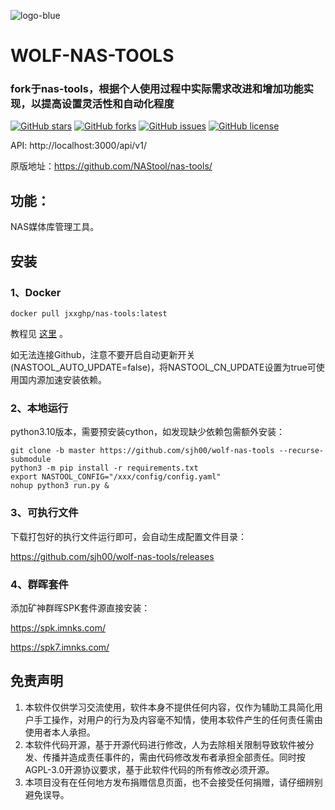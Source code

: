![logo-blue](https://user-images.githubusercontent.com/51039935/197520391-f35db354-6071-4c12-86ea-fc450f04bc85.png)
# WOLF-NAS-TOOLS
### fork于nas-tools，根据个人使用过程中实际需求改进和增加功能实现，以提高设置灵活性和自动化程度

[![GitHub stars](https://img.shields.io/github/stars/sjh00/wolf-nas-tools?style=plastic)](https://github.com/sjh00/wolf-nas-tools/stargazers)
[![GitHub forks](https://img.shields.io/github/forks/sjh00/wolf-nas-tools?style=plastic)](https://github.com/sjh00/wolf-nas-tools/network/members)
[![GitHub issues](https://img.shields.io/github/issues/sjh00/wolf-nas-tools?style=plastic)](https://github.com/sjh00/wolf-nas-tools/issues)
[![GitHub license](https://img.shields.io/github/license/sjh00/wolf-nas-tools?style=plastic)](https://github.com/sjh00/wolf-nas-tools/blob/master/LICENSE.md)


API: http://localhost:3000/api/v1/

原版地址：https://github.com/NAStool/nas-tools/

## 功能：

NAS媒体库管理工具。

## 安装
### 1、Docker
```
docker pull jxxghp/nas-tools:latest
```
教程见 [这里](docker/readme.md) 。

如无法连接Github，注意不要开启自动更新开关(NASTOOL_AUTO_UPDATE=false)，将NASTOOL_CN_UPDATE设置为true可使用国内源加速安装依赖。

### 2、本地运行
python3.10版本，需要预安装cython，如发现缺少依赖包需额外安装：
```
git clone -b master https://github.com/sjh00/wolf-nas-tools --recurse-submodule 
python3 -m pip install -r requirements.txt
export NASTOOL_CONFIG="/xxx/config/config.yaml"
nohup python3 run.py & 
```

### 3、可执行文件
下载打包好的执行文件运行即可，会自动生成配置文件目录：

https://github.com/sjh00/wolf-nas-tools/releases

### 4、群晖套件
添加矿神群晖SPK套件源直接安装：

https://spk.imnks.com/

https://spk7.imnks.com/

## 免责声明
1) 本软件仅供学习交流使用，软件本身不提供任何内容，仅作为辅助工具简化用户手工操作，对用户的行为及内容毫不知情，使用本软件产生的任何责任需由使用者本人承担。
2) 本软件代码开源，基于开源代码进行修改，人为去除相关限制导致软件被分发、传播并造成责任事件的，需由代码修改发布者承担全部责任。同时按AGPL-3.0开源协议要求，基于此软件代码的所有修改必须开源。
3) 本项目没有在任何地方发布捐赠信息页面，也不会接受任何捐赠，请仔细辨别避免误导。